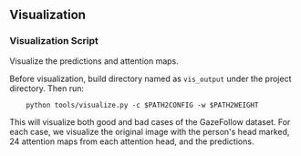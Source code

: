## Visualization

### Visualization Script

Visualize the predictions and attention maps.

Before visualization, build directory named as `vis_output` under the project directory. Then run:

```
    python tools/visualize.py -c $PATH2CONFIG -w $PATH2WEIGHT
```

This will visualize both good and bad cases of the GazeFollow dataset. For each case, we visualize the original image with the person's head marked, 24 attention maps from each attention head, and the predictions.

